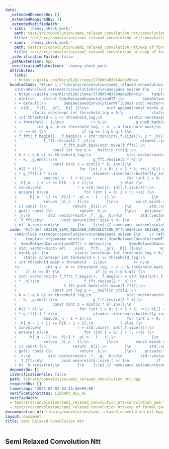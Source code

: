 ```yaml
---
data:
  _extendedDependsOn: []
  _extendedRequiredBy: []
  _extendedVerifiedWith:
  - icon: ':heavy_check_mark:'
    path: test/src/convolution/semi_relaxed_convolution_ntt/convolution_mod.test.cpp
    title: test/src/convolution/semi_relaxed_convolution_ntt/convolution_mod.test.cpp
  - icon: ':heavy_check_mark:'
    path: test/src/convolution/semi_relaxed_convolution_ntt/exp_of_formal_power_series.test.cpp
    title: test/src/convolution/semi_relaxed_convolution_ntt/exp_of_formal_power_series.test.cpp
  _isVerificationFailed: false
  _pathExtension: hpp
  _verificationStatusIcon: ':heavy_check_mark:'
  attributes:
    links:
    - https://qiita.com/Kiri8128/items/1738d5403764a0e26b4c
  bundledCode: "#line 1 \"library/convolution/semi_relaxed_convolution_ntt.hpp\"\n\
    \n\n\n#include <atcoder/convolution>\n\nnamespace suisen {\n    // reference:\
    \ https://qiita.com/Kiri8128/items/1738d5403764a0e26b4c\n    template <typename\
    \ mint>\n    struct SemiRelaxedConvolutionNTT {\n        SemiRelaxedConvolutionNTT()\
    \ = default;\n        SemiRelaxedConvolutionNTT(const std::vector<mint> &f) :\
    \ _n(0), _f(f), _g{}, _h{} {}\n\n        mint append(const mint& gi) {\n     \
    \       static constexpr int threshold_log = 6;\n            static constexpr\
    \ int threshold = 1 << threshold_log;\n            static constexpr int threshold_mask\
    \ = threshold - 1;\n\n            ++_n;\n            _g.push_back(gi);\n\n   \
    \         int q = _n >> threshold_log, r = _n & threshold_mask;\n            if\
    \ (r == 0) {\n                if (q == (-q & q)) {\n                    std::vector<mint>\
    \ f_fft(_f.begin(), _f.begin() + std::min(int(_f.size()), 2 * _n));\n        \
    \            f_fft.resize(2 * _n);\n                    atcoder::internal::butterfly(f_fft);\n\
    \                    _f_fft.push_back(std::move(f_fft));\n                }\n\
    \                const int log_q = __builtin_ctz(q);\n                const int\
    \ k = (-q & q) << threshold_log;\n                std::vector<mint> g_fft(_g.end()\
    \ - k, _g.end());\n                g_fft.resize(2 * k);\n                atcoder::internal::butterfly(g_fft);\n\
    \                const mint z = mint(2 * k).inv();\n                std::vector<mint>\
    \ h(2 * k);\n                for (int i = 0; i < 2 * k; ++i) h[i] = _f_fft[log_q][i]\
    \ * g_fft[i] * z;\n                atcoder::internal::butterfly_inv(h);\n    \
    \            ensure(_n - 1 + k);\n                for (int i = 0; i < k; ++i)\
    \ _h[_n - 1 + i] += h[k - 1 + i];\n            } else {\n                // naive\
    \ convolve\n                r = std::min(r, int(_f.size()));\n               \
    \ ensure(_n);\n                for (int i = 0; i < r; ++i) {\n               \
    \     _h[_n - 1] += _f[i] * _g[_n - 1 - i];\n                }\n            }\n\
    \            return _h[_n - 1];\n        }\n\n        const mint& operator[](int\
    \ i) const {\n            return _h[i];\n        }\n        std::vector<mint>\
    \ get() const {\n            return _h;\n        }\n\n    private:\n        int\
    \ _n;\n        std::vector<mint> _f, _g, _h;\n\n        std::vector<std::vector<mint>>\
    \ _f_fft;\n\n        void ensure(std::size_t n) {\n            if (_h.size() <\
    \ n) _h.resize(n);\n        }\n    };\n} // namespace suisen\n\n\n\n"
  code: "#ifndef SUISEN_SEMI_RELAXED_CONVOLUTION_NTT\n#define SUISEN_SEMI_RELAXED_CONVOLUTION_NTT\n\
    \n#include <atcoder/convolution>\n\nnamespace suisen {\n    // reference: https://qiita.com/Kiri8128/items/1738d5403764a0e26b4c\n\
    \    template <typename mint>\n    struct SemiRelaxedConvolutionNTT {\n      \
    \  SemiRelaxedConvolutionNTT() = default;\n        SemiRelaxedConvolutionNTT(const\
    \ std::vector<mint> &f) : _n(0), _f(f), _g{}, _h{} {}\n\n        mint append(const\
    \ mint& gi) {\n            static constexpr int threshold_log = 6;\n         \
    \   static constexpr int threshold = 1 << threshold_log;\n            static constexpr\
    \ int threshold_mask = threshold - 1;\n\n            ++_n;\n            _g.push_back(gi);\n\
    \n            int q = _n >> threshold_log, r = _n & threshold_mask;\n        \
    \    if (r == 0) {\n                if (q == (-q & q)) {\n                   \
    \ std::vector<mint> f_fft(_f.begin(), _f.begin() + std::min(int(_f.size()), 2\
    \ * _n));\n                    f_fft.resize(2 * _n);\n                    atcoder::internal::butterfly(f_fft);\n\
    \                    _f_fft.push_back(std::move(f_fft));\n                }\n\
    \                const int log_q = __builtin_ctz(q);\n                const int\
    \ k = (-q & q) << threshold_log;\n                std::vector<mint> g_fft(_g.end()\
    \ - k, _g.end());\n                g_fft.resize(2 * k);\n                atcoder::internal::butterfly(g_fft);\n\
    \                const mint z = mint(2 * k).inv();\n                std::vector<mint>\
    \ h(2 * k);\n                for (int i = 0; i < 2 * k; ++i) h[i] = _f_fft[log_q][i]\
    \ * g_fft[i] * z;\n                atcoder::internal::butterfly_inv(h);\n    \
    \            ensure(_n - 1 + k);\n                for (int i = 0; i < k; ++i)\
    \ _h[_n - 1 + i] += h[k - 1 + i];\n            } else {\n                // naive\
    \ convolve\n                r = std::min(r, int(_f.size()));\n               \
    \ ensure(_n);\n                for (int i = 0; i < r; ++i) {\n               \
    \     _h[_n - 1] += _f[i] * _g[_n - 1 - i];\n                }\n            }\n\
    \            return _h[_n - 1];\n        }\n\n        const mint& operator[](int\
    \ i) const {\n            return _h[i];\n        }\n        std::vector<mint>\
    \ get() const {\n            return _h;\n        }\n\n    private:\n        int\
    \ _n;\n        std::vector<mint> _f, _g, _h;\n\n        std::vector<std::vector<mint>>\
    \ _f_fft;\n\n        void ensure(std::size_t n) {\n            if (_h.size() <\
    \ n) _h.resize(n);\n        }\n    };\n} // namespace suisen\n\n\n#endif // SUISEN_SEMI_RELAXED_CONVOLUTION_NTT\n"
  dependsOn: []
  isVerificationFile: false
  path: library/convolution/semi_relaxed_convolution_ntt.hpp
  requiredBy: []
  timestamp: '2023-02-02 02:15:56+09:00'
  verificationStatus: LIBRARY_ALL_AC
  verifiedWith:
  - test/src/convolution/semi_relaxed_convolution_ntt/convolution_mod.test.cpp
  - test/src/convolution/semi_relaxed_convolution_ntt/exp_of_formal_power_series.test.cpp
documentation_of: library/convolution/semi_relaxed_convolution_ntt.hpp
layout: document
title: Semi Relaxed Convolution Ntt
---
```

## Semi Relaxed Convolution Ntt
